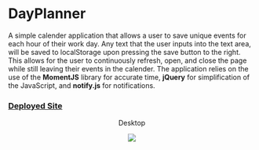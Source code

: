 # DayPlanner
 
 A simple calender application that allows a user to save unique events 
 for each hour of their work day. Any text that the user inputs into the
 text area, will be saved to localStorage upon pressing the save button to
 the right. This allows for the user to continuously refresh, open, and
 close the page while still leaving their events in the calender. The
 application relies on the use of the **MomentJS** library for accurate
 time, **jQuery** for simplification of the JavaScript, and **notify.js**
 for notifications. 
 
 
### [Deployed Site]()
<p align="center">Desktop
<p align="center">
  <img src="Assets/demopic1.png" />
</p>
